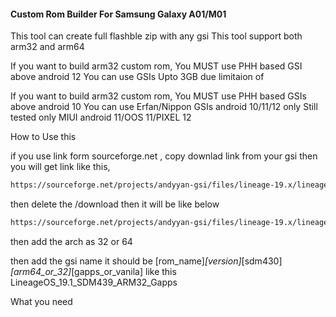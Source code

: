 <h4><b>Custom Rom Builder For Samsung Galaxy A01/M01</b></h4>

This tool can create full flashble zip with any gsi
This tool support both arm32 and arm64

If you want to build arm32 custom rom,
You MUST use PHH based GSI above android 12
You can use GSIs Upto 3GB due limitaion of 

If you want to build arm32 custom rom,
You MUST use PHH based GSIs above android 10
You can use Erfan/Nippon GSIs android 10/11/12 only
Still tested only MIUI android 11/OOS 11/PIXEL 12

How to Use this


if you use link form sourceforge.net ,
copy downlad link from your gsi then you will get link like this,
 ```sh
https://sourceforge.net/projects/andyyan-gsi/files/lineage-19.x/lineage-19.1-20230715-UNOFFICIAL-a64_bgN.img.xz/download
 ```
then delete the /download then it will be like below
 ```sh
https://sourceforge.net/projects/andyyan-gsi/files/lineage-19.x/lineage-19.1-20230715-UNOFFICIAL-a64_bgN.img.xz
 ```
then add the arch as 32 or 64

then add the gsi name it should be [rom_name]_[version]_[sdm430]_[arm64_or_32]_[gapps_or_vanila]
like this LineageOS_19.1_SDM439_ARM32_Gapps


What you need

